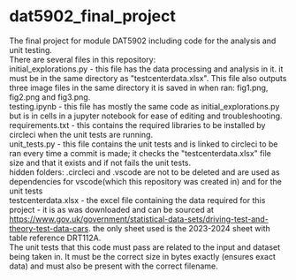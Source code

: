 # dat5902_final_project
The final project for module DAT5902 including code for the analysis and unit testing.   
There are several files in this repository:   
initial_explorations.py - this file has the data processing and analysis in it. it must be in the same directory as "testcenterdata.xlsx". This file also outputs three image files in the same directory it is saved in when ran: fig1.png, fig2.png and fig3.png.   
testing.ipynb - this file has mostly the same code as initial_explorations.py but is in cells in a jupyter notebook for ease of editing and troubleshooting.  
requirements.txt - this contains the required libraries to be installed by circleci when the unit tests are running.    
unit_tests.py - this file contains the unit tests and is linked to circleci to be ran every time a commit is made; it checks the "testcenterdata.xlsx" file size and that it exists and if not fails the unit tests.   
hidden folders: .circleci and .vscode are not to be deleted and are used as dependencies for vscode(which this repository was created in) and for the unit tests  
testcenterdata.xlsx - the excel file containing the data required for this project - it is as was downloaded and can be sourced at https://www.gov.uk/government/statistical-data-sets/driving-test-and-theory-test-data-cars. the only sheet used is the 2023-2024 sheet with table reference DRT112A.  
The unit tests that this code must pass are related to the input and dataset being taken in. It must be the correct size in bytes exactly (ensures exact data) and must also be present with the correct filename.  